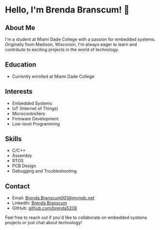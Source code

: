 # Hello, I'm Brenda Branscum! 👋

## About Me
I'm a student at Miami Dade College with a passion for embedded systems. Originally from Madison, Wisconsin, I'm always eager to learn and contribute to exciting projects in the world of technology.

## Education
- Currently enrolled at Miami Dade College

## Interests
- Embedded Systems
- IoT (Internet of Things)
- Microcontrollers
- Firmware Development
- Low-level Programming

## Skills
- C/C++
- Assembly
- RTOS
- PCB Design
- Debugging and Troubleshooting

## Contact
- Email: Brenda.Branscum001@mymdc.net
- LinkedIn: [Brenda Branscum](https://www.linkedin.com/in/brendabranscum)
- GitHub: [github.com/brenda5208](https://github.com/brenda5208)

Feel free to reach out if you'd like to collaborate on embedded systems projects or just chat about technology!
